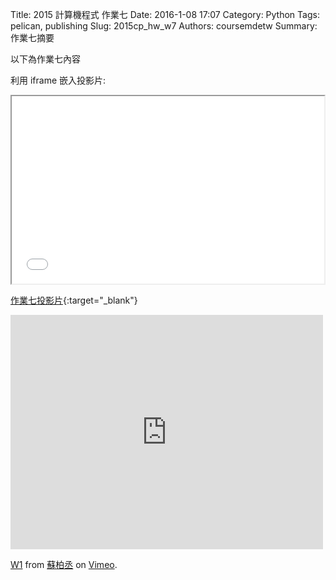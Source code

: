 Title: 2015 計算機程式 作業七
Date: 2016-1-08 17:07
Category: Python
Tags: pelican, publishing
Slug: 2015cp_hw_w7
Authors: coursemdetw
Summary: 作業七摘要

以下為作業七內容

利用 iframe 嵌入投影片:

<iframe src="40423254_cp_w7_p.html" width="500" height="300"></iframe>

[作業七投影片](40423254_cp_w1_p.html){:target="_blank"}

<iframe src="https://player.vimeo.com/video/145711407" width="500" height="375" frameborder="0" webkitallowfullscreen mozallowfullscreen allowfullscreen></iframe> <p><a href="https://vimeo.com/145711407">W1</a> from <a href="https://vimeo.com/user45596496">蘇柏丞</a> on <a href="https://vimeo.com">Vimeo</a>.</p>

